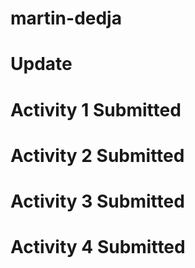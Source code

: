 # martin-dedja

# Update

# Activity 1 Submitted

# Activity 2 Submitted

# Activity 3 Submitted

# Activity 4 Submitted
